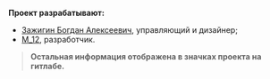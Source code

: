 **Проект разрабатывают:**
- [Зажигин Богдан Алексеевич](@zaboal), управляющий и дизайнер;
- [M_12](@orange), разработчик.

> **Остальная информация отображена в значках проекта на гитлабе.**